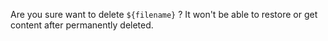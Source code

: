 Are you sure want to delete ``${filename}`` ? It won't be able to restore or get content after permanently deleted.